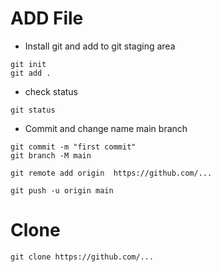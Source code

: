 # ADD File
- Install git and add to git staging area

```
git init
git add .
```
- check status 

```
git status
```
- Commit and change name main branch

```
git commit -m "first commit"
git branch -M main
```
```
git remote add origin  https://github.com/...
```
```
git push -u origin main
```
# Clone
```
git clone https://github.com/...
```